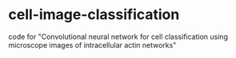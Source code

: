 # cell-image-classification
code for "Convolutional neural network for cell classification using microscope images of intracellular actin networks"
